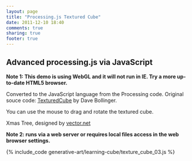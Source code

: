```yaml
---
layout: page
title: "Processing.js Textured Cube"
date: 2011-12-10 18:40
comments: true
sharing: true
footer: true
---
```


<h2>Advanced processing.js via JavaScript</h2>

**Note 1: This demo is using WebGL and it will not run in IE. Try a more up-to-date HTML5 browser.**

Converted to the JavaScript language from the Processing code. Original souce code:  [TexturedCube]("http://processing.org/learning/3d/texturecube.html") by Dave Bollinger.

You can use the mouse to drag and rotate the textured cube.

<canvas id="canvas1" width="200" height="200"></canvas>
    
Xmas Tree, designed by [vector.net]("http://vector.net")

**Note 2: runs via a web server or requires local files access in the web browser settings.**

{% include_code generative-art/learning-cube/texture_cube_03.js %}

<script src="texture_cube_03.js"></script>

